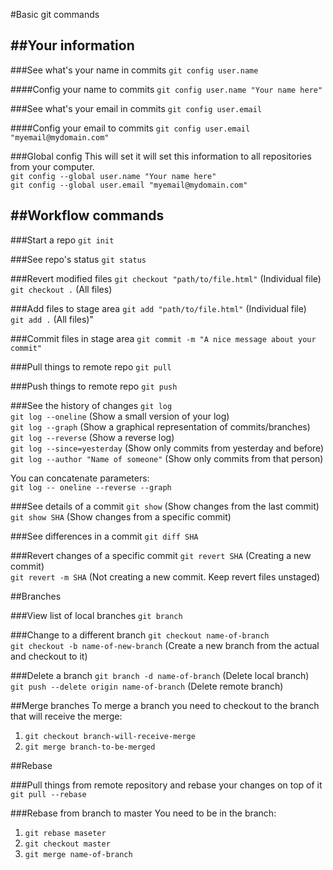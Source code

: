 #Basic git commands

##Your information
---
###See what's your name in commits
`git config user.name`

####Config your name to commits
`git config user.name "Your name here"`

###See what's your email in commits
`git config user.email`

####Config your email to commits
`git config user.email "myemail@mydomain.com"`

###Global config
This will set it will set this information to all repositories from your computer.  
`git config --global user.name "Your name here"`  
`git config --global user.email "myemail@mydomain.com"`  

##Workflow commands
---
###Start a repo
`git init`

###See repo's status
`git status`

###Revert modified files
`git checkout "path/to/file.html"` (Individual file)  
`git checkout .` (All files)  

###Add files to stage area
`git add "path/to/file.html"` (Individual file)  
`git add .` (All files)"  

###Commit files in stage area
`git commit -m "A nice message about your commit"`

###Pull things to remote repo
`git pull`

###Push things to remote repo
`git push`

###See the history of changes
`git log`  
`git log --oneline` (Show a small version of your log)  
`git log --graph` (Show a graphical representation of commits/branches)  
`git log --reverse` (Show a reverse log)  
`git log --since=yesterday` (Show only commits from yesterday and before)  
`git log --author "Name of someone"` (Show only commits from that person) 

You can concatenate parameters:  
`git log -- oneline --reverse --graph`

###See details of a commit
`git show` (Show changes from the last commit)  
`git show SHA` (Show changes from a specific commit)

###See differences in a commit
`git diff SHA`

###Revert changes of a specific commit
`git revert SHA` (Creating a new commit)  
`git revert -m SHA` (Not creating a new commit. Keep revert files unstaged)  

##Branches

###View list of local branches
`git branch`  

###Change to a different branch
`git checkout name-of-branch`  
`git checkout -b name-of-new-branch` (Create a new branch from the actual and checkout to it)  

###Delete a branch
`git branch -d name-of-branch` (Delete local branch)  
`git push --delete origin name-of-branch` (Delete remote branch)  

##Merge branches
To merge a branch you need to checkout to the branch that will receive the merge:  
1. `git checkout branch-will-receive-merge`  
2. `git merge branch-to-be-merged`  

##Rebase

###Pull things from remote repository and rebase your changes on top of it
`git pull --rebase`

###Rebase from branch to master
You need to be in the branch:  
1. `git rebase maseter`  
2. `git checkout master`  
3. `git merge name-of-branch`  
